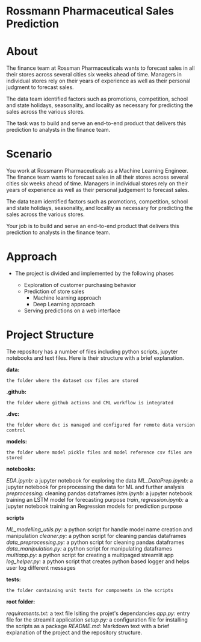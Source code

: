 # Rossmann Pharmaceutical Sales Prediction

# About

The finance team at Rossman Pharmaceuticals wants to forecast sales in all their stores across several cities six weeks ahead of time. Managers in individual stores rely on their years of experience as well as their personal judgment to forecast sales.

The data team identified factors such as promotions, competition, school and state holidays, seasonality, and locality as necessary for predicting the sales across the various stores.

The task was to build and serve an end-to-end product that delivers this prediction to analysts in the finance team.

# Scenario

You work at Rossmann Pharmaceuticals as a Machine Learning Engineer. The finance team wants to forecast sales in all their stores across several cities six weeks ahead of time. Managers in individual stores rely on their years of experience as well as their personal judgement to forecast sales.

The data team identified factors such as promotions, competition, school and state holidays, seasonality, and locality as necessary for predicting the sales across the various stores.

Your job is to build and serve an end-to-end product that delivers this prediction to analysts in the finance team.

# Approach

- The project is divided and implemented by the following phases

    - Exploration of customer purchasing behavior
    - Prediction of store sales
        - Machine learning approach
        - Deep Learning approach
    - Serving predictions on a web interface

# Project Structure

The repository has a number of files including python scripts, jupyter notebooks and text files. Here is their structure with a brief explanation.

**data:**

    the folder where the dataset csv files are stored

**.github:**

    the folder where github actions and CML workflow is integrated

**.dvc:**

    the folder where dvc is managed and configured for remote data version control

**models:**

    the folder where model pickle files and model reference csv files are stored

**notebooks:**

*EDA.ipynb:* a jupyter notebook for exploring the data
*ML_DataPrep.ipynb:* a jupyter notebook for preprocessing the data for ML and further analysis
*preprocessing:* cleaning pandas dataframes
*lstm.ipynb:* a jupyter notebook training an LSTM model for forecasting purpose
*train_regression.ipynb:* a jupyter notebook training an Regression models for prediction purpose

**scripts**

*ML_modelling_utils.py:* a python script for handle model name creation and manipulation
*cleaner.py:* a python script for cleaning pandas dataframes
*data_preprocessing.py:* a python script for cleaning pandas dataframes
*data_manipulation.py:* a python script for manipulating dataframes
*multiapp.py:* a python script for creating a multipaged streamlit app
*log_helper.py:* a python script that creates python based logger and helps user log different messages

**tests:**

    the folder containing unit tests for components in the scripts

**root folder:**

*requirements.txt:* a text file lsiting the projet's dependancies
*app.py:* entry file for the streamlit application
*setup.py:* a configuration file for installing the scripts as a package
*README.md:* Markdown text with a brief explanation of the project and the repository structure.


